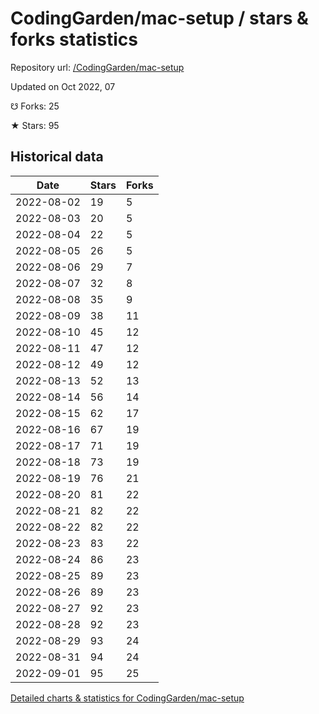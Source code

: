 # CodingGarden/mac-setup / stars & forks statistics

Repository url: [/CodingGarden/mac-setup](https://github.com/CodingGarden/mac-setup)

Updated on Oct 2022, 07

☋ Forks: 25

★ Stars: 95

## Historical data
| Date | Stars | Forks |
|------|-------|-------|
| 2022-08-02 | 19 | 5 | 
| 2022-08-03 | 20 | 5 | 
| 2022-08-04 | 22 | 5 | 
| 2022-08-05 | 26 | 5 | 
| 2022-08-06 | 29 | 7 | 
| 2022-08-07 | 32 | 8 | 
| 2022-08-08 | 35 | 9 | 
| 2022-08-09 | 38 | 11 | 
| 2022-08-10 | 45 | 12 | 
| 2022-08-11 | 47 | 12 | 
| 2022-08-12 | 49 | 12 | 
| 2022-08-13 | 52 | 13 | 
| 2022-08-14 | 56 | 14 | 
| 2022-08-15 | 62 | 17 | 
| 2022-08-16 | 67 | 19 | 
| 2022-08-17 | 71 | 19 | 
| 2022-08-18 | 73 | 19 | 
| 2022-08-19 | 76 | 21 | 
| 2022-08-20 | 81 | 22 | 
| 2022-08-21 | 82 | 22 | 
| 2022-08-22 | 82 | 22 | 
| 2022-08-23 | 83 | 22 | 
| 2022-08-24 | 86 | 23 | 
| 2022-08-25 | 89 | 23 | 
| 2022-08-26 | 89 | 23 | 
| 2022-08-27 | 92 | 23 | 
| 2022-08-28 | 92 | 23 | 
| 2022-08-29 | 93 | 24 | 
| 2022-08-31 | 94 | 24 | 
| 2022-09-01 | 95 | 25 | 


[Detailed charts & statistics for CodingGarden/mac-setup](https://reviewgithub.com/rep/CodingGarden/mac-setup)

